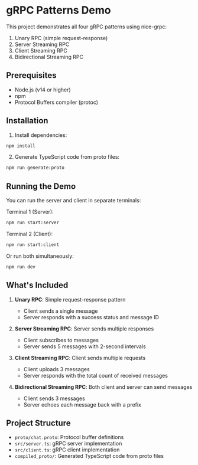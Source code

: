 # gRPC Patterns Demo

This project demonstrates all four gRPC patterns using nice-grpc:

1. Unary RPC (simple request-response)
2. Server Streaming RPC
3. Client Streaming RPC
4. Bidirectional Streaming RPC

## Prerequisites

- Node.js (v14 or higher)
- npm
- Protocol Buffers compiler (protoc)

## Installation

1. Install dependencies:

```bash
npm install
```

2. Generate TypeScript code from proto files:

```bash
npm run generate:proto
```

## Running the Demo

You can run the server and client in separate terminals:

Terminal 1 (Server):

```bash
npm run start:server
```

Terminal 2 (Client):

```bash
npm run start:client
```

Or run both simultaneously:

```bash
npm run dev
```

## What's Included

1. **Unary RPC**: Simple request-response pattern

   - Client sends a single message
   - Server responds with a success status and message ID

2. **Server Streaming RPC**: Server sends multiple responses

   - Client subscribes to messages
   - Server sends 5 messages with 2-second intervals

3. **Client Streaming RPC**: Client sends multiple requests

   - Client uploads 3 messages
   - Server responds with the total count of received messages

4. **Bidirectional Streaming RPC**: Both client and server can send messages
   - Client sends 3 messages
   - Server echoes each message back with a prefix

## Project Structure

- `proto/chat.proto`: Protocol buffer definitions
- `src/server.ts`: gRPC server implementation
- `src/client.ts`: gRPC client implementation
- `compiled_proto/`: Generated TypeScript code from proto files

